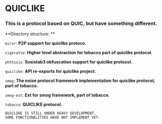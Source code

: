 # QUICLIKE

### This is a protocol based on QUIC, but have something different.

**Directory structure: **

`miror`: **P2P support for quiclike protoco.**

`cigeratte`: **Higher level abstraction for tobacco part of quiclike protocol.**

`phthisis`: **Sosistab3 obfuscation support for quiclike protocol.**

`quiclike`: **API re-exports for quiclike project.**

`smog`: **The noise protocol framework implementation for quiclike protocol, part of tobacco.**

`smog-ext`: **Ext for smog framework, part of tobacco.**

`tobacco`: **QUICLIKE protocol.**

~~~
QUICLIKE IS STILL UNDER HEAVY DEVELOPMENT.
SOME FUNCTIONALITIES HAVE NOT IMPLEMENT YET.
~~~
